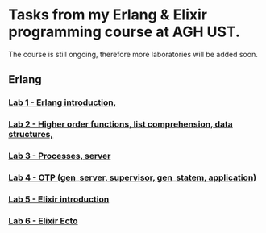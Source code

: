 # Tasks from my Erlang & Elixir programming course at AGH UST.

The course is still ongoing, therefore more laboratories will be added soon.

## Erlang

### [Lab 1 - Erlang introduction,](https://github.com/wegorz13/Erlang_elixir_course/tree/master/src/lab1)

### [Lab 2 - Higher order functions, list comprehension, data structures,](https://github.com/wegorz13/Erlang_elixir_course/tree/master/src/lab2)

### [Lab 3 - Processes, server](https://github.com/wegorz13/Erlang_elixir_course/tree/master/src/lab3)

### [Lab 4 - OTP (gen_server, supervisor, gen_statem, application)](https://github.com/wegorz13/Erlang_elixir_course/tree/master/src/lab4)

### [Lab 5 - Elixir introduction](https://github.com/wegorz13/Erlang_elixir_course/tree/master/src/lab5)

### [Lab 6 - Elixir Ecto](https://github.com/wegorz13/Erlang_elixir_course/tree/master/src/lab6)
